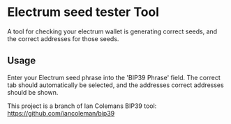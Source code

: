 # Electrum seed tester Tool

A tool for checking your electrum wallet is generating correct seeds, and the correct addresses for those seeds.



## Usage

Enter your Electrum seed phrase into the 'BIP39 Phrase' field. The correct tab should automatically be selected, and the addresses correct addresses should be shown.

This project is a branch of Ian Colemans BIP39 tool:
https://github.com/iancoleman/bip39
